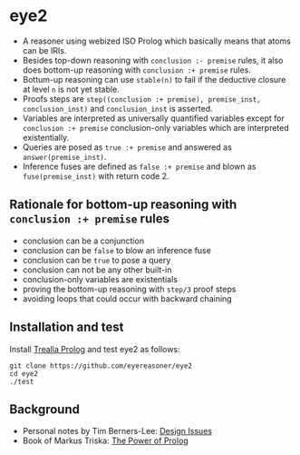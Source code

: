 # eye2

- A reasoner using webized ISO Prolog which basically means that atoms can be IRIs.
- Besides top-down reasoning with `conclusion :- premise` rules, it also does bottom-up reasoning with `conclusion :+ premise` rules.
- Bottum-up reasoning can use `stable(n)` to fail if the deductive closure at level `n` is not yet stable.
- Proofs steps are `step((conclusion :+ premise), premise_inst, conclusion_inst)` and `conclusion_inst` is asserted.
- Variables are interpreted as universally quantified variables except for `conclusion :+ premise` conclusion-only variables which are interpreted existentially.
- Queries are posed as `true :+ premise` and answered as `answer(premise_inst)`.
- Inference fuses are defined as `false :+ premise` and blown as `fuse(premise_inst)` with return code 2.

## Rationale for bottom-up reasoning with `conclusion :+ premise` rules

- conclusion can be a conjunction
- conclusion can be `false` to blow an inference fuse
- conclusion can be `true` to pose a query
- conclusion can not be any other built-in
- conclusion-only variables are existentials
- proving the bottom-up reasoning with `step/3` proof steps
- avoiding loops that could occur with backward chaining

## Installation and test

Install [Trealla Prolog](https://github.com/trealla-prolog/trealla) and test eye2 as follows:

```
git clone https://github.com/eyereasoner/eye2
cd eye2
./test
```

## Background

- Personal notes by Tim Berners-Lee: [Design Issues](https://www.w3.org/DesignIssues/)
- Book of Markus Triska: [The Power of Prolog](https://www.metalevel.at/prolog)
